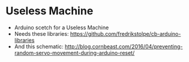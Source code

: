 # Useless Machine

* Arduino scetch for a Useless Machine
* Needs these libraries: https://github.com/fredrikstolpe/cb-arduino-libraries
* And this schematic: http://blog.cornbeast.com/2016/04/preventing-random-servo-movement-during-arduino-reset/
